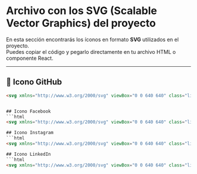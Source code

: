 # Archivo con los SVG (Scalable Vector Graphics) del proyecto  

En esta sección encontrarás los íconos en formato **SVG** utilizados en el proyecto.  
Puedes copiar el código y pegarlo directamente en tu archivo HTML o componente React.  

---

## 🐙 Icono GitHub
```html
<svg xmlns="http://www.w3.org/2000/svg" viewBox="0 0 640 640" class="links-item"><path fill="#ffffff" d="M237.9 461.4C237.9 463.4 235.6 465 232.7 465C229.4 465.3 227.1 463.7 227.1 461.4C227.1 459.4 229.4 457.8 232.3 457.8C235.3 457.5 237.9 459.1 237.9 461.4zM206.8 456.9C206.1 458.9 208.1 461.2 211.1 461.8C213.7 462.8 216.7 461.8 217.3 459.8C217.9 457.8 216 455.5 213 454.6C210.4 453.9 207.5 454.9 206.8 456.9zM251 455.2C248.1 455.9 246.1 457.8 246.4 460.1C246.7 462.1 249.3 463.4 252.3 462.7C255.2 462 257.2 460.1 256.9 458.1C256.6 456.2 253.9 454.9 251 455.2zM316.8 72C178.1 72 72 177.3 72 316C72 426.9 141.8 521.8 241.5 555.2C254.3 557.5 258.8 549.6 258.8 543.1C258.8 536.9 258.5 502.7 258.5 481.7C258.5 481.7 188.5 496.7 173.8 451.9C173.8 451.9 162.4 422.8 146 415.3C146 415.3 123.1 399.6 147.6 399.9C147.6 399.9 172.5 401.9 186.2 425.7C208.1 464.3 244.8 453.2 259.1 446.6C261.4 430.6 267.9 419.5 275.1 412.9C219.2 406.7 162.8 398.6 162.8 302.4C162.8 274.9 170.4 261.1 186.4 243.5C183.8 237 175.3 210.2 189 175.6C209.9 169.1 258 202.6 258 202.6C278 197 299.5 194.1 320.8 194.1C342.1 194.1 363.6 197 383.6 202.6C383.6 202.6 431.7 169 452.6 175.6C466.3 210.3 457.8 237 455.2 243.5C471.2 261.2 481 275 481 302.4C481 398.9 422.1 406.6 366.2 412.9C375.4 420.8 383.2 435.8 383.2 459.3C383.2 493 382.9 534.7 382.9 542.9C382.9 549.4 387.5 557.3 400.2 555C500.2 521.8 568 426.9 568 316C568 177.3 455.5 72 316.8 72zM169.2 416.9C167.9 417.9 168.2 420.2 169.9 422.1C171.5 423.7 173.8 424.4 175.1 423.1C176.4 422.1 176.1 419.8 174.4 417.9C172.8 416.3 170.5 415.6 169.2 416.9zM158.4 408.8C157.7 410.1 158.7 411.7 160.7 412.7C162.3 413.7 164.3 413.4 165 412C165.7 410.7 164.7 409.1 162.7 408.1C160.7 407.5 159.1 407.8 158.4 408.8zM190.8 444.4C189.2 445.7 189.8 448.7 192.1 450.6C194.4 452.9 197.3 453.2 198.6 451.6C199.9 450.3 199.3 447.3 197.3 445.4C195.1 443.1 192.1 442.8 190.8 444.4zM179.4 429.7C177.8 430.7 177.8 433.3 179.4 435.6C181 437.9 183.7 438.9 185 437.9C186.6 436.6 186.6 434 185 431.7C183.6 429.4 181 428.4 179.4 429.7z"/></svg> ```


## Icono Facebook
```html
<svg xmlns="http://www.w3.org/2000/svg" viewBox="0 0 640 640" class="links-item"><path fill="#ffffff" d="M240 363.3L240 576L356 576L356 363.3L442.5 363.3L460.5 265.5L356 265.5L356 230.9C356 179.2 376.3 159.4 428.7 159.4C445 159.4 458.1 159.8 465.7 160.6L465.7 71.9C451.4 68 416.4 64 396.2 64C289.3 64 240 114.5 240 223.4L240 265.5L174 265.5L174 363.3L240 363.3z"/></svg> ```

## Icono Instagram
```html
<svg xmlns="http://www.w3.org/2000/svg" viewBox="0 0 640 640" class="links-item"><path fill="#ffffff" d="M320.3 205C256.8 204.8 205.2 256.2 205 319.7C204.8 383.2 256.2 434.8 319.7 435C383.2 435.2 434.8 383.8 435 320.3C435.2 256.8 383.8 205.2 320.3 205zM319.7 245.4C360.9 245.2 394.4 278.5 394.6 319.7C394.8 360.9 361.5 394.4 320.3 394.6C279.1 394.8 245.6 361.5 245.4 320.3C245.2 279.1 278.5 245.6 319.7 245.4zM413.1 200.3C413.1 185.5 425.1 173.5 439.9 173.5C454.7 173.5 466.7 185.5 466.7 200.3C466.7 215.1 454.7 227.1 439.9 227.1C425.1 227.1 413.1 215.1 413.1 200.3zM542.8 227.5C541.1 191.6 532.9 159.8 506.6 133.6C480.4 107.4 448.6 99.2 412.7 97.4C375.7 95.3 264.8 95.3 227.8 97.4C192 99.1 160.2 107.3 133.9 133.5C107.6 159.7 99.5 191.5 97.7 227.4C95.6 264.4 95.6 375.3 97.7 412.3C99.4 448.2 107.6 480 133.9 506.2C160.2 532.4 191.9 540.6 227.8 542.4C264.8 544.5 375.7 544.5 412.7 542.4C448.6 540.7 480.4 532.5 506.6 506.2C532.8 480 541 448.2 542.8 412.3C544.9 375.3 544.9 264.5 542.8 227.5zM495 452C487.2 471.6 472.1 486.7 452.4 494.6C422.9 506.3 352.9 503.6 320.3 503.6C287.7 503.6 217.6 506.2 188.2 494.6C168.6 486.8 153.5 471.7 145.6 452C133.9 422.5 136.6 352.5 136.6 319.9C136.6 287.3 134 217.2 145.6 187.8C153.4 168.2 168.5 153.1 188.2 145.2C217.7 133.5 287.7 136.2 320.3 136.2C352.9 136.2 423 133.6 452.4 145.2C472 153 487.1 168.1 495 187.8C506.7 217.3 504 287.3 504 319.9C504 352.5 506.7 422.6 495 452z"/></svg> ```

## Icono LinkedIn
```html
<svg xmlns="http://www.w3.org/2000/svg" viewBox="0 0 640 640" class="links-item"><path fill="#ffffff" d="M512 96L127.9 96C110.3 96 96 110.5 96 128.3L96 511.7C96 529.5 110.3 544 127.9 544L512 544C529.6 544 544 529.5 544 511.7L544 128.3C544 110.5 529.6 96 512 96zM231.4 480L165 480L165 266.2L231.5 266.2L231.5 480L231.4 480zM198.2 160C219.5 160 236.7 177.2 236.7 198.5C236.7 219.8 219.5 237 198.2 237C176.9 237 159.7 219.8 159.7 198.5C159.7 177.2 176.9 160 198.2 160zM480.3 480L413.9 480L413.9 376C413.9 351.2 413.4 319.3 379.4 319.3C344.8 319.3 339.5 346.3 339.5 374.2L339.5 480L273.1 480L273.1 266.2L336.8 266.2L336.8 295.4L337.7 295.4C346.6 278.6 368.3 260.9 400.6 260.9C467.8 260.9 480.3 305.2 480.3 362.8L480.3 480z"/></svg> ```
